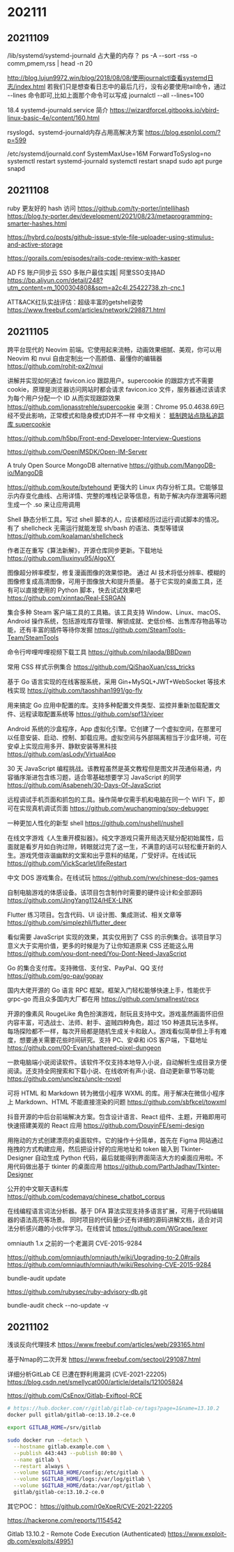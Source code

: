 # 202111

## 20211109

/lib/systemd/systemd-journald 占大量的内存？
ps -A --sort -rss -o comm,pmem,rss | head -n 20

http://blog.lujun9972.win/blog/2018/08/08/使用journalctl查看systemd日志/index.html
若我们只是想查看日志中的最后几行，没有必要使用tail命令，通过 --lines 命令即可,比如上面那个命令可以写成
journalctl --all --lines=100

18.4 systemd-journald.service 简介
https://wizardforcel.gitbooks.io/vbird-linux-basic-4e/content/160.html

rsyslogd、systemd-journald内存占用高解决方案
https://blog.espnlol.com/?p=599

/etc/systemd/journald.conf
SystemMaxUse=16M
ForwardToSyslog=no
systemctl restart systemd-journald
systemctl restart snapd
sudo apt purge snapd

## 20211108
ruby 更友好的 hash 访问
https://github.com/ty-porter/intellihash
https://blog.ty-porter.dev/development/2021/08/23/metaprogramming-smarter-hashes.html

https://hybrd.co/posts/github-issue-style-file-uploader-using-stimulus-and-active-storage

https://gorails.com/episodes/rails-code-review-with-kasper

AD FS 账户同步云 SSO 多账户最佳实践| 阿里SSO支持AD
https://bp.aliyun.com/detail/248?utm_content=m_1000304808&spm=a2c4l.25422738.zh-cnc.1

ATT&ACK红队实战评估：超级丰富的getshell姿势
https://www.freebuf.com/articles/network/298871.html

## 20211105

跨平台现代的 Neovim 前端。它使用起来流畅，动画效果细腻、美观，你可以用 Neovim 和 nvui 自由定制出一个高颜值、最懂你的编辑器
https://github.com/rohit-px2/nvui

讲解并实现如何通过 favicon.ico 跟踪用户。supercookie 的跟踪方式不需要 cookie，原理是浏览器访问网站时都会请求 favicon.ico 文件，服务器通过该请求为每个用户分配一个 ID 从而实现跟踪效果
https://github.com/jonasstrehle/supercookie
亲测：Chrome 95.0.4638.69已经不受此影响，正常模式和隐身模式ID并不一样
中文相关： [抵制跨站点隐私追踪库 supercookie](https://v2ex.com/t/757467)

https://github.com/h5bp/Front-end-Developer-Interview-Questions

https://github.com/OpenIMSDK/Open-IM-Server

A truly Open Source MongoDB alternative
https://github.com/MangoDB-io/MangoDB

https://github.com/koute/bytehound
更强大的 Linux 内存分析工具。它能够显示内存变化曲线、占用详情、完整的堆栈记录等信息，有助于解决内存泄漏等问题
生成一个 .so 来让应用调用

Shell 静态分析工具。写过 shell 脚本的人，应该都经历过运行调试脚本的情况。有了 shellcheck 无需运行就能发现 sh/bash 的语法、类型等错误
https://github.com/koalaman/shellcheck

作者正在重写《算法新解》，开源仓库同步更新。下载地址
https://github.com/liuxinyu95/AlgoXY

图像超分辨率模型，修复漫画图像的效果惊艳。
通过 AI 技术将低分辨率、模糊的图像修复成高清图像，可用于图像放大和提升质量。
基于它实现的桌面工具，还有可以直接使用的 Python 脚本，快去试试效果吧
https://github.com/xinntao/Real-ESRGAN

集合多种 Steam 客户端工具的工具箱。该工具支持 Window、Linux、macOS、Android 操作系统，包括游戏库存管理、解锁成就、史低价格、出售库存物品等功能，还有丰富的插件等待你发掘
https://github.com/SteamTools-Team/SteamTools

命令行哔哩哔哩视频下载工具
https://github.com/nilaoda/BBDown

常用 CSS 样式示例集合
https://github.com/QiShaoXuan/css_tricks

基于 Go 语言实现的在线客服系统，采用 Gin+MySQL+JWT+WebSocket 等技术栈实现
https://github.com/taoshihan1991/go-fly

用来搞定 Go 应用中配置的库。支持多种配置文件类型、监控并重新加载配置文件、远程读取配置系统等
https://github.com/spf13/viper

Android 系统的沙盒程序，App 虚拟化引擎。它创建了一个虚拟空间，在那里可以任意安装、启动、控制、卸载应用。虚拟空间与外部隔离相当于沙盒环境，可在安卓上实现应用多开、静默安装等黑科技
https://github.com/asLody/VirtualApp

30 天 JavaScript 编程挑战。该教程虽然是英文教程但是图文并茂通俗易通，内容循序渐进包含练习题，适合零基础想要学习 JavaScript 的同学
https://github.com/Asabeneh/30-Days-Of-JavaScript

远程调试手机页面和抓包的工具。操作简单仅需手机和电脑在同一个 WIFI 下，即可在实现真机调试页面
https://github.com/wuchangming/spy-debugger

一种更加人性化的新型 shell
https://github.com/nushell/nushell

在线文字游戏《人生重开模拟器》。纯文字游戏只需开局选天赋分配初始属性，后面就是看岁月如白驹过隙，转眼就过完了这一生，不满意的话可以轻松重开新的人生。游戏凭借诙谐幽默的文案和出乎意料的结尾，广受好评。在线试玩
https://github.com/VickScarlet/lifeRestart

中文 DOS 游戏集合。在线试玩
https://github.com/rwv/chinese-dos-games

自制电脑游戏的体感设备。该项目包含制作时需要的硬件设计和全部源码
https://github.com/JingYang1124/HEX-LINK

Flutter 练习项目。包含代码、UI 设计图、集成测试、相关文章等
https://github.com/simplezhli/flutter_deer

看似需要 JavaScript 实现的效果，其实仅用到了 CSS 的示例集合。该项目学习意义大于实用价值，更多的时候是为了让你知道原来 CSS 还能这么用
https://github.com/you-dont-need/You-Dont-Need-JavaScript

Go 的集合支付库。支持微信、支付宝、PayPal、QQ 支付
https://github.com/go-pay/gopay

国内大佬开源的 Go 语言 RPC 框架。框架入门轻松能够快速上手，性能优于 grpc-go 而且众多国内大厂都在用
https://github.com/smallnest/rpcx

开源的像素风 RougeLike 角色扮演游戏，耐玩且支持中文。游戏虽然画面怀旧但内容丰富，可选战士、法师、射手、盗贼四种角色，超过 150 种道具玩法多样。每场探险都不一样，每次开局都是随机生成关卡和敌人。游戏看似简单但上手有难度，想要通关需要花些时间研究。支持 PC、安卓和 iOS 客户端，下载地址
https://github.com/00-Evan/shattered-pixel-dungeon

一款电脑端小说阅读软件。该软件不仅支持本地导入小说，自动解析生成目录方便阅读。还支持全网搜索和下载小说、在线收听有声小说、自动更新章节等功能
https://github.com/unclezs/uncle-novel

可将 HTML 和 Markdown 转为微信小程序 WXML 的库。用于解决在微信小程序上 Markdown、HTML 不能直接渲染的问题
https://github.com/sbfkcel/towxml

抖音开源的中后台前端解决方案。包含设计语言、React 组件、主题，开箱即用可快速搭建美观的 React 应用
https://github.com/DouyinFE/semi-design

用拖动的方式创建漂亮的桌面软件。它的操作十分简单，首先在 Figma 网站通过拖拽的方式构建应用，然后把设计好的应用地址和 token 输入到 Tkinter-Designer 自动生成 Python 代码，最后就能得到界面简洁大方的桌面应用啦。不用代码做出基于 tkinter 的桌面应用
https://github.com/ParthJadhav/Tkinter-Designer

公开的中文聊天语料库
https://github.com/codemayq/chinese_chatbot_corpus

在线编程语言词法分析器。基于 DFA 算法实现支持多语言扩展，可用于代码编辑器的语法高亮等场景。
同时项目的代码量少还有详细的源码讲解文档，适合对词法分析感兴趣的小伙伴学习。在线尝试
https://github.com/WGrape/lexer

omniauth 1.x 之前的一个老漏洞 CVE-2015-9284

https://github.com/omniauth/omniauth/wiki/Upgrading-to-2.0#rails
https://github.com/omniauth/omniauth/wiki/Resolving-CVE-2015-9284

bundle-audit update

https://github.com/rubysec/ruby-advisory-db.git

bundle-audit check  --no-update -v

## 20211102

浅谈反向代理技术
https://www.freebuf.com/articles/web/293165.html

基于Nmap的二次开发
https://www.freebuf.com/sectool/291087.html

详细分析GitLab CE 已遭在野利用漏洞 (CVE-2021-22205)
https://blog.csdn.net/smellycat000/article/details/121005824

https://github.com/CsEnox/Gitlab-Exiftool-RCE
```bash
# https://hub.docker.com/r/gitlab/gitlab-ce/tags?page=1&name=13.10.2
docker pull gitlab/gitlab-ce:13.10.2-ce.0

export GITLAB_HOME=/srv/gitlab

sudo docker run --detach \
  --hostname gitlab.example.com \
  --publish 443:443 --publish 80:80 \
  --name gitlab \
  --restart always \
  --volume $GITLAB_HOME/config:/etc/gitlab \
  --volume $GITLAB_HOME/logs:/var/log/gitlab \
  --volume $GITLAB_HOME/data:/var/opt/gitlab \
  gitlab/gitlab-ce:13.10.2-ce.0
```
其它POC： https://github.com/r0eXpeR/CVE-2021-22205

https://hackerone.com/reports/1154542

Gitlab 13.10.2 - Remote Code Execution (Authenticated)
https://www.exploit-db.com/exploits/49951

